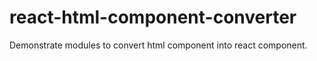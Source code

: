 # react-html-component-converter
Demonstrate modules to convert html component into react component.  
